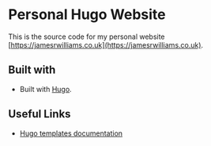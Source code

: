 # Personal Hugo Website

This is the source code for my personal website [https://jamesrwilliams.co.uk](https://jamesrwilliams.co.uk).

## Built with

- Built with [Hugo](https://gohugo.io/).

## Useful Links

- [Hugo templates documentation](https://gohugo.io/templates/)
